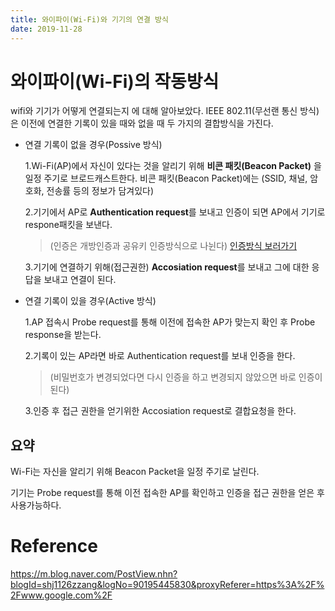 ```yaml
---
title: 와이파이(Wi-Fi)와 기기의 연결 방식
date: 2019-11-28
---
```


# 와이파이(Wi-Fi)의 작동방식


wifi와 기기가 어떻게 연결되는지 에 대해 알아보았다.
IEEE 802.11(무선랜 통신 방식)은 이전에 연결한 기록이 있을 때와 없을 때 두 가지의 결합방식을 가진다.

- 연결 기록이 없을 경우(Possive 방식)

  1.Wi-Fi(AP)에서 자신이 있다는 것을 알리기 위해 **비콘 패킷(Beacon Packet)** 을 일정 주기로 브로드캐스트한다.
   비콘 패킷(Beacon Packet)에는 (SSID, 채널, 암호화, 전송률 등의 정보가 담겨있다)
   
  2.기기에서 AP로 **Authentication request**를 보내고 인증이 되면 AP에서 기기로 respone패킷을 보낸다.
  
  > (인증은 개방인증과 공유키 인증방식으로 나뉜다) [인증방식 보러가기]
  
  3.기기에 연결하기 위해(접근권한) **Accosiation request**를 보내고 그에 대한 응답을 보내고 연결이 된다.
  
- 연결 기록이 있을 경우(Active 방식)

  1.AP 접속시 Probe request를 통해 이전에 접속한 AP가 맞는지 확인 후 Probe response을 받는다.

  2.기록이 있는 AP라면 바로 Authentication request를 보내 인증을 한다.

  > (비밀번호가 변경되었다면 다시 인증을 하고 변경되지 않았으면 바로 인증이 된다)

  3.인증 후 접근 권한을 얻기위한 Accosiation request로 결합요청을 한다.

## 요약
Wi-Fi는 자신을 알리기 위해 Beacon Packet을 일정 주기로 날린다.

기기는 Probe request를 통해 이전 접속한 AP를 확인하고 인증을  접근 권한을 얻은 후 사용가능하다.






# Reference
<https://m.blog.naver.com/PostView.nhn?blogId=shj1126zzang&logNo=90195445830&proxyReferer=https%3A%2F%2Fwww.google.com%2F>



[인증방식 보러가기]: http://www.ktword.co.kr/word/abbr_view.php?nav=&m_temp1=5494&id=917
